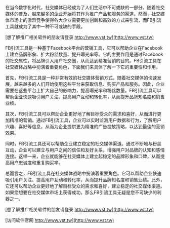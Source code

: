 在当今数字化时代，社交媒体已经成为了人们生活中不可或缺的一部分。随着社交媒体的普及，越来越多的企业开始将其作为推广产品和服务的渠道。然而，社交媒体市场上的激烈竞争使得各大企业需要更加创新和高效的方式来引流，而FB引流工具就成为了其中一种不可或缺的手段。

[想了解推广相关软件的朋友请登录 http://www.vst.tw](http://www.vst.tw)

FB引流工具是一种基于Facebook平台的营销工具，它可以帮助企业在Facebook上建立品牌形象、扩大粉丝数量、提升曝光率等。它的主要作用是通过Facebook的社交属性，将品牌引入用户社交圈，从而达到精准营销的目的。FB引流工具在社交媒体战略中扮演着重要角色，下面我们来具体了解一下它的重要性和作用。

首先，FB引流工具是一种非常有效的社交媒体营销方式。随着社交媒体的快速发展，越来越多的人们开始使用这些平台来获取信息、购买产品和服务。因此，企业需要在这些平台上扩大自己的影响力，提高曝光率和粉丝数量。FB引流工具可以帮助企业快速吸引用户关注、提高用户互动和转化率，从而提升品牌知名度和销售业绩。

其次，FB引流工具可以帮助企业更好地了解目标受众的需求和喜好，从而进行更加精准的营销。通过FB引流工具，企业可以实时监测用户数据和行为，了解用户兴趣、喜好等信息，从而为企业提供更为精准的广告投放策略，以达到最佳的营销效果。

同时，FB引流工具还可以帮助企业建立稳定的社交媒体渠道。通过不断地与粉丝互动，企业可以建立与用户之间的信任和友好关系，增强用户对品牌的认知和感情连接。这样一来，企业就能够在社交媒体上建立起稳定的品牌形象和口碑，从而提高用户忠诚度和重复购买率。

总而言之，FB引流工具在社交媒体战略中扮演着重要角色。它可以帮助企业快速吸引用户关注、提高用户互动和转化率，从而提升品牌知名度和销售业绩。此外，它还可以帮助企业更好地了解目标受众的需求和喜好，建立稳定的社交媒体渠道。如果您想要在社交媒体市场上获得成功，那么FB引流工具无疑是您不可缺少的利器之一。

[想了解推广相关软件的朋友请登录 http://www.vst.tw](http://www.vst.tw)


[访问软件官网 http://www.vst.tw](http://www.vst.tw)
